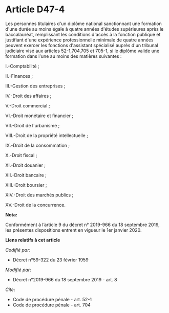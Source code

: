# Article D47-4

Les personnes titulaires d'un diplôme national sanctionnant une formation d'une durée au moins égale à quatre années d'études
supérieures après le baccalauréat, remplissant les conditions d'accès à la fonction publique et justifiant d'une expérience
professionnelle minimale de quatre années peuvent exercer les fonctions d'assistant spécialisé auprès d'un   tribunal
judiciaire visé aux articles 52-1,704,705 et 705-1, si le diplôme valide une formation dans l'une au moins des matières
suivantes : 

I.-Comptabilité ; 

II.-Finances ; 

III.-Gestion des entreprises ; 

IV.-Droit des affaires ; 

V.-Droit commercial ; 

VI.-Droit monétaire et financier ; 

VII.-Droit de l'urbanisme ; 

VIII.-Droit de la propriété intellectuelle ; 

IX.-Droit de la consommation ; 

X.-Droit fiscal ; 

XI.-Droit douanier ; 

XII.-Droit bancaire ; 

XIII.-Droit boursier ; 

XIV.-Droit des marchés publics ; 

XV.-Droit de la concurrence.

**Nota:**

Conformément à l’article 9 du décret n° 2019-966 du 18 septembre 2019, les présentes dispositions entrent en vigueur le 1er
janvier 2020.

**Liens relatifs à cet article**

_Codifié par_:

  - Décret n°59-322 du 23 février 1959

_Modifié par_:

  - Décret n°2019-966 du 18 septembre 2019 - art. 8

_Cite_:

  - Code de procédure pénale - art. 52-1
  - Code de procédure pénale - art. 704
